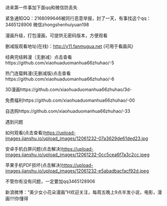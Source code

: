 进来第一件事加下面qq和微信防丢失



紧急通知QQ：2168099646被同行恶意举报，封了一天，有事找这个qq：3465128906 微信zhongshenhuiyuan198



漫画升级，打包漫画，可提供无密码版本，方便观看



删减版观看地址(在线)：http://y11.fanmugua.net (可用于看画风)



经典完结韩漫（无删减）点击查看https://github.com/xiaohuaduomanhua66zhuhao/-5


热门连载韩漫(无删减版)点击查看https://github.com/xiaohuaduomanhua66zhuhao/-6



3D漫画https://github.com/xiaohuaduomanhua66zhuhao/3d-



免费福利https://github.com/xiaohuaduomanhua66zhuhao/-00



自选购https://github.com/xiaohuaduomanhua66zhuhao/-33



遇到问题


如何观看(点击查看)https://upload-images.jianshu.io/upload_images/12061232-07a3629de61ded23.jpg


安卓手机白屏问题(点击解决)https://upload-images.jianshu.io/upload_images/12061232-0cc5cea6f7a3c2cc.jpeg



苹果手机PDF损坏(点击解决)https://upload-images.jianshu.io/upload_images/12061232-e5abadbacfacf92d.jpeg


不管你有没有问题，一定要加qq3465128906




新浪微博：“美少女小花朵漫画”H欢迎关注，每周五晚上9点半发小说，电影，漫画!!!!你懂得
